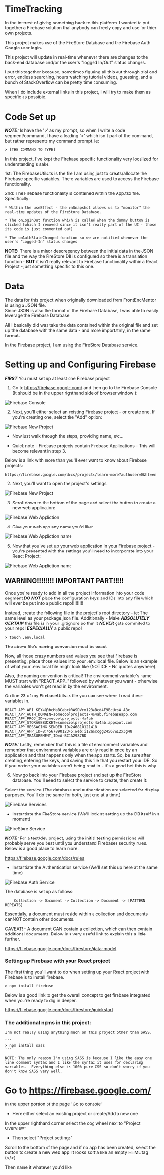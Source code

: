 # TimeTracking

In the interest of giving something back to this platform, I wanted to put together a Firebase solution that anybody can freely copy and use for thier own projects.  

This project makes use of the FireStore Database and the Firebase Auth Google user login.

This project will update in real-time whenever there are changes to the back-end database and/or
the user's "logged In/Out" status changes.

I put this together because, sometimes figuring all this out through trial and error, endless searching, hours watching tutorial videos, guessing, and a bunch of StackOverflow can be pretty time consuming.

When I do include external links in this project, I will try to make them as specific as possible.

# Code Set up

***NOTE:*** Is have the '>' as my prompt, so when I write a code segment/command, I have a leading '>' which isn't part of the command, but rather represents my command prompt.  ie:

```
> [THE COMMAND TO TYPE]
```

In this project, I've kept the Firebase specific functionality very localized for understanding's sake.

1st: The FirebaseUtils.ts is the file I am using just to creats/allocate the Firebase specific variables.  There variables are used to access the Firebase functionality.

2nd: The Firebase functionality is contained within the App.tsx file. Specifically:
	
	* Within the useEffect - the onSnapshot allows us to "monitor" the real-time updates of the FireStore Database.

	* The onLogInOut function which is called when the dummy button is clicked (which I removed since it isn't really part of the UI - those its code is just commented out)

	* The onAuthStateChanged function so we are notified whenever the user's "Logged-In" status changes

**NOTE:** There is a minor descrepency between the initial data in the JSON file and the way the FireStore DB is configured so there is a translation function - **BUT** it isn't really relevant to Firebase functionality within a React Project - just something specific to this one.

# Data

The data for this project when originally downloaded from FrontEndMentor is using a JSON file.  
Since JSON is also the format of the Firebase Database, I was able to easily leverage the Firebase Database.  

All I basically did was take the data contained within the original file and set up the database with the same data - and more importatnly, in the same format.

In the Firebase project, I am using the FireStore Database service.  

# Setting up and Configuring Firebase

***FIRST*** You must set up at least one Firebase project


1. Go to https://firebase.google.com/ and then go to the Firebase Console (It should be in the upper righthand side of browser window ):

![Firebase Console](./fireimages/1.png)

2. Next, you'll either select an existing Firebase project - or create one.  If you're creating one, select the "Add" option:

![Firebase New Project](./fireimages/22.png)

* Now just walk through the steps, providing name, etc... 

* Quick note - Firebase projects contain Firebase Applications - This will become relevant in step 3.

Below is a link with more than you'll ever want to know about Firebase projects:

	https://firebase.google.com/docs/projects/learn-more?authuser=0&hl=en


2. Next, you'll want to open the project's settings

![Firebase New Project](./fireimages/2.png)

3. Scroll down to the bottom of the page and select the button to create a new web application:

![Firebase Web Appliction](./fireimages/3.png)

4. Give your web app any name you'd like:

![Firebase Web Appliction name](./fireimages/4.png)

5. Now that you've set up your web application in your Firebase project - you're presented with the settings you'll need to incorporate into your React Project:

![Firebase Web Appliction name](./fireimages/5.png)

## WARNING!!!!!!!!  IMPORTANT PART!!!!!

Once you're ready to add in all the project information into your code segment ***DO NOT***
place the configuration keys and IDs into any file which will ever be put into a public repo!!!!!!!!!

Instead, create the following file in the project's root directory - ie: The same level as your package.json file.  Additionally - Make ***ABSOLUTELY CERTAIN*** this file is in your .gitignore so that it ***NEVER*** gets commited to your repo!  ***ESPECIALLY*** a public repo!

```
> touch .env.local
```

The above file's naming convention must be exact

Now, all those crazy numbers and values you see that Firebase is presenting, place those values into your .env.local file.  Below is an example of what your .env.local file might look like (NOTICE - No quotes anywhere).  

Also, the naming convention is critical!  The environment variable's name MUST start with "REACT_APP_" followed by whatever you want - otherwise the variables won't get read in by the environment.

On line 23 of my FirebaseUtils.ts file you can see where I read these variables in.

```
REACT_APP_API_KEY=QRbcMaBCabcORASDVrm123aBcd4F9BcUrsW_ABc
REACT_APP_AUTH_DOMAIN=somecoolprojects-4a4ab.firebaseapp.com
REACT_APP_PROJ_ID=somecoolprojects-4a4ab
REACT_APP_STORAGEBUCKET=somecoolprojects-4a4ab.appspot.com
REACT_APP_MESSAGING_SENDER_ID=246810121418
REACT_APP_APP_ID=8:456789012345:web:i12aaccgg24567w12x3g48
REACT_APP_MEASUREMENT_ID=A-BC1A2987BD
```

***NOTE:***  Lastly, remember that this is a file of environment variables and remember that environment variables are only read in once by an application and that happens only when the app starts.  So, be sure after creating, entering the keys, and saving this file that you restart your IDE.  So if you notice your variables aren't being read in - it's a good bet this is why. 


6. Now go back into your Firebase project and set up the FireStore database.  You'll need to select the service to create, then create it:

Select the service (The database and authentication are selected for display purposes.  You'll do the same for both, just one at a time.)

![Firebase Services](./fireimages/6.png)

- Instantiate the FireStore service (We'll look at setting up the DB itself in a moment)

![FireStore Service](./fireimages/7.png)

***NOTE:*** For a test/dev project, using the initial testing permissions will probably serve you best until you understand Firebases security rules. Below is a good place to learn more.

https://firebase.google.com/docs/rules

- Instantiate the Authentication service (We'll set this up here at the same time)

![Firebase Auth Service](./fireimages/Auth1.png)












The database is set up as follows:

```
	Collection -> Document -> Collection -> Document -> [PATTERN REPEATS]
```

Essentially, a document must reside within a collection and documents canNOT contain other documents.

CAVEAT! - A document CAN contain a collection, which can then contain additional documents.
Below is a very useful link to explain this a little further.

https://firebase.google.com/docs/firestore/data-model


### Setting up Firebase with your React project

The first thing you'll want to do when setting up your React project with Firebase is to install firebase.

```
> npm install firebase
```

Below is a good link to get the overall concept to get firebase integrated when you're ready to dig in deeper.

https://firebase.google.com/docs/firestore/quickstart




### The additional npms in this project:

	I'm not really using anything much on this project other than SASS.

	```
	> npm install sass
	```

	NOTE: The only reason I'm using SASS is because I like the easy one line comment syntax and I like the syntax it uses for declaring variables.  Everything else is 100% pure CSS so don't worry if you don't know SASS very well.


# Go to https://firebase.google.com/

In the upper portion of the page "Go to console" 
* Here either select an existing project or create/Add a new one

In the upper righthand corner select the cog wheel next to "Project Overview"
* Then select "Project settings"

Scroll to the bottom of the page and if no app has been created, select the button to create 
a new web app.  It looks sort'a like an empty HTML tag (</>)

Then name it whatever you'd like
